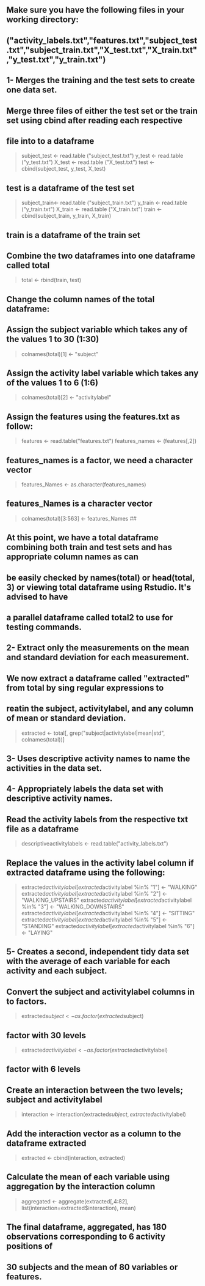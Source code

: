 ## Make sure you have the following files in your working directory:
## ("activity_labels.txt","features.txt","subject_test.txt","subject_train.txt","X_test.txt","X_train.txt","y_test.txt","y_train.txt")        

## 1- Merges the training and the test sets to create one data set.

## Merge three files of either the test set or the train set using cbind after reading each respective

## file into to a dataframe

> subject_test <- read.table ("subject_test.txt")
> y_test <- read.table ("y_test.txt")
> X_test <- read.table ("X_test.txt")
> test <-  cbind(subject_test, y_test, X_test)

## test is a dataframe of the test set

> subject_train<- read.table ("subject_train.txt")
> y_train <- read.table ("y_train.txt")
> X_train <- read.table ("X_train.txt")
> train <-  cbind(subject_train, y_train, X_train) 

## train is a dataframe of the train set

## Combine the two dataframes into one dataframe called total

> total <- rbind(train, test)

## Change the column names of the total dataframe:

##  Assign the subject variable which takes any of the values 1 to 30 (1:30)

> colnames(total)[1] <- "subject" 

## Assign the activity label variable which takes any of the values 1 to 6 (1:6)

> colnames(total)[2] <- "activitylabel" 

## Assign the features using the features.txt as follow:

> features <- read.table("features.txt")
> features_names <- (features[,2]) 

## features_names is a factor, we need a character vector

> features_Names <- as.character(features_names) 

## features_Names is a character vector

> colnames(total)[3:563] <- features_Names ## 

## At this point, we have a total dataframe combining both train and test sets and has appropriate column names as can
## be easily checked by names(total) or head(total, 3) or viewing total dataframe using Rstudio. It's advised to have 
## a parallel dataframe called total2 to use for testing commands.

## 2- Extract only the measurements on the mean and standard deviation for each measurement.

## We now extract a dataframe called "extracted" from total by sing regular expressions to
## reatin the subject, activitylabel, and any column of mean or standard deviation.

> extracted <- total[, grep("subject|activitylabel|mean|std", colnames(total))]

## 3- Uses descriptive activity names to name the activities in the data set.
## 4- Appropriately labels the data set with descriptive activity names. 

##  Read the activity labels from the respective txt file as a dataframe

> descriptiveactivitylabels <- read.table("activity_labels.txt") 

## Replace the values in the activity label column if extracted dataframe using the following:

> extracted$activitylabel[extracted$activitylabel %in% "1"] <- "WALKING"
> extracted$activitylabel[extracted$activitylabel %in% "2"] <- "WALKING_UPSTAIRS"
> extracted$activitylabel[extracted$activitylabel %in% "3"] <- "WALKING_DOWNSTAIRS"
> extracted$activitylabel[extracted$activitylabel %in% "4"] <- "SITTING"
> extracted$activitylabel[extracted$activitylabel %in% "5"] <- "STANDING"
> extracted$activitylabel[extracted$activitylabel %in% "6"] <- "LAYING"

## 5- Creates a second, independent tidy data set with the average of each variable for each activity and each subject.  

## Convert the subject and activitylabel columns in to factors.

> extracted$subject <- as.factor(extracted$subject) 

## factor with 30 levels

> extracted$activitylabel <- as.factor(extracted$activitylabel) 

## factor with 6 levels

## Create an interaction between the two levels; subject and activitylabel

> interaction <- interaction(extracted$subject, extracted$activitylabel)

## Add the interaction vector as a column to the dataframe extracted

> extracted <- cbind(interaction, extracted)

## Calculate the mean of each variable using aggregation by the interaction column

> aggregated <- aggregate(extracted[,4:82], list(interaction=extracted$interaction), mean)

## The final dataframe, aggregated, has 180 observations corresponding to 6 activity positions of
## 30 subjects and the mean of 80 variables or features.


